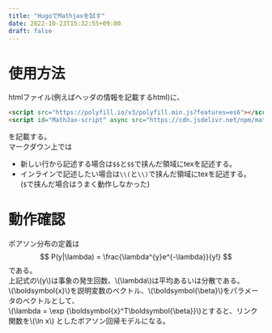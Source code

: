 ```yaml
---
title: "HugoでMathjaxを試す"
date: 2022-10-23T15:32:55+09:00
draft: false
---
```


# 使用方法
htmlファイル(例えばヘッダの情報を記載するhtml)に、  
```html
<script src="https://polyfill.io/v3/polyfill.min.js?features=es6"></script>
<script id="MathJax-script" async src="https://cdn.jsdelivr.net/npm/mathjax@3/es5/tex-mml-chtml.js"></script>
```
を記載する。  
マークダウン上では
- 新しい行から記述する場合は`$$`と`$$`で挟んだ領域にtexを記述する。  
- インラインで記述したい場合は`\\(`と`\\)`で挟んだ領域にtexを記述する。(`$`で挟んだ場合はうまく動作しなかった)


# 動作確認
ポアソン分布の定義は
$$ P(y|\lambda) = \frac{\lambda^{y}e^{-\lambda}}{y!} $$
である。  
上記式の\\(y\\)は事象の発生回数、\\(\lambda\\)は平均あるいは分散である。  
\\(\boldsymbol{x}\\)を説明変数のベクトル、\\(\boldsymbol{\beta}\\)をパラメータのベクトルとして、  
\\(\lambda = \exp {\boldsymbol{x}^T\boldsymbol{\beta}}\\)とすると、リンク関数を\\(\ln x\\) としたポアソン回帰モデルになる。
